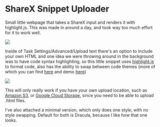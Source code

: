 # ShareX Snippet Uploader

Small little webpage that takes a ShareX input and renders it with highlight.js.
 This was made in around a day, and took way too much effort for it to work well.

![](https://i.imgur.com/AGTbBOE.gif)

Inside of Task Settings/Advanced/Upload text there's an option to include your own HTML and one idea we were throwing around in the background was to have code syntax highlighting, so this little snippet uses [highlight.js](https://highlightjs.org/) to format code, also has the ability to swap between code themes (more of which you can find [here](https://github.com/highlightjs/highlight.js/tree/main/src/styles) and demo [here](https://highlightjs.org/static/demo/))

![](https://i.imgur.com/vgUxyYj.png)

This will only really work if you have your own upload location, such as [Amazon S3](https://getsharex.com/docs/amazon-s3), or [Google Cloud Storage](https://getsharex.com/docs/google-cloud-storage), since you need to be able to upload .html files.

I've also attached a minimal version, which only does one style, with no style swapping.
Default for both is Dracula, because I like how that one looks.
